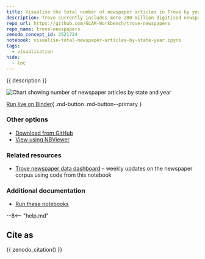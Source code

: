 ```yaml
---
title: Visualise the total number of newspaper articles in Trove by year and state
description: Trove currently includes more 200 million digitised newspaper articles published between 1803 and 2015. In this notebook we explore how those newspaper articles are distributed over time, and by state.
repo_url: https://github.com/GLAM-Workbench/trove-newspapers
repo_name: trove-newspapers
zenodo_concept_id: 3521724
notebook: visualise-total-newspaper-articles-by-state-year.ipynb
tags:
  - visualisation
hide:
  - toc
---
```


{{ description }}

![Chart showing number of newspaper articles by state and year](../images/trove-newspapers-states.png)

[Run live on Binder](https://mybinder.org/v2/gh/GLAM-Workbench/{{repo_name}}/master?urlpath=lab%2Ftree%2F{{notebook}}){ .md-button .md-button--primary }

### Other options

* [Download from GitHub](https://github.com/GLAM-Workbench/{{repo_name}}/blob/master/{{notebook}})
* [View using NBViewer](https://nbviewer.jupyter.org/github/GLAM-Workbench/{{repo_name}}/blob/master/{{notebook}})

### Related resources

* [Trove newspaper data dashboard](https://wragge.github.io/trove-newspaper-totals/) – weekly updates on the newspaper corpus using code from this notebook

### Additional documentation

* [Run these notebooks](../#run-these-notebooks)

--8<-- "help.md"

## Cite as

{{ zenodo_citation() }}